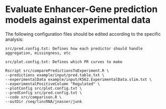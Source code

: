 # Evaluate Enhancer-Gene prediction models against experimental data

The following configuration files should be edited according to the specific analysis:

```
src/pred.config.txt: Defines how each predictor should handle aggregation, missingness, etc

```

```
src/plot.config.txt: Defines which PR curves to make

```

```
Rscript src/comparePredictionsToExperiment.R \
--predictions example/input/pred.table.txt \
--experimentalData example/input/K562.ExperimentalData.slim.txt \
--experimentalPositiveColumn "Regulated" \
--plotConfig src/plot.config.txt \
--predConfig src/pred.config.txt \
--code src/comparison.R \
--outDir /seq/lincRNA/jnasser/junk

```
